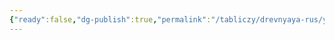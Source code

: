 ```yaml
---
{"ready":false,"dg-publish":true,"permalink":"/tabliczy/drevnyaya-rus/yaroslavskaya-oranta-bogomater-velikaya-panagiya/","dgPassFrontmatter":true}
---
```




